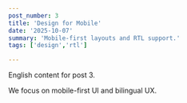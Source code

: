 ```yaml
---
post_number: 3
title: 'Design for Mobile'
date: '2025-10-07'
summary: 'Mobile-first layouts and RTL support.'
tags: ['design','rtl']

---
```

English content for post 3.

We focus on mobile-first UI and bilingual UX.
